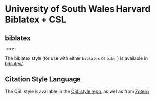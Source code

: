 # University of South Wales Harvard Biblatex + CSL

## biblatex

`!WIP!`

The biblatex style (for use with either `biblatex` or `biber`) is available in [biblatex/](https://git.neveris.one/gryffyn/uswbib/src/branch/main/biblatex)

## Citation Style Language

The CSL style is available in the [CSL style repo](https://github.com/citation-style-language/styles/blob/master/university-of-south-wales-harvard.csl), as well as from [Zotero](https://zotero.org/styles/university-of-south-wales)
